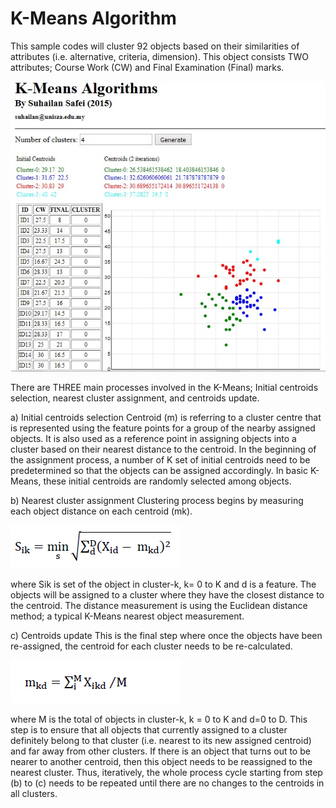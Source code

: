 # K-Means Algorithm

This sample codes will cluster 92 objects based on their similarities of attributes (i.e. alternative, criteria, dimension). This object consists TWO attributes; Course Work (CW) and Final Examination (Final) marks.

![alt tag](https://github.com/suhailan/k-means/blob/master/kmeans.jpg)


There are THREE main processes involved in the K-Means; Initial centroids selection, nearest cluster assignment, and centroids update.

a) Initial centroids selection
Centroid (m) is referring to a cluster centre that is represented using the feature points for a group of the nearby assigned objects. It is also used as a reference point in assigning objects into a cluster based on their nearest distance to the centroid. In the beginning of the assignment process, a number of K set of initial centroids need to be predetermined so that the objects can be assigned accordingly.
In basic K-Means, these initial centroids are randomly selected among objects. 

b) Nearest cluster assignment
Clustering process begins by measuring each object distance on each centroid (mk).

![alt tag](https://github.com/suhailan/k-means/blob/master/eq1.png)

where Sik is set of the object in cluster-k, k= 0 to K and d is a feature. The objects will be assigned to a cluster where they have the closest distance to the centroid. The distance measurement is using the Euclidean distance method; a typical K-Means nearest object measurement. 

c) Centroids update
This is the final step where once the objects have been re-assigned, the centroid for each cluster needs to be re-calculated.

![alt tag](https://github.com/suhailan/k-means/blob/master/eq2.png)

where M is the total of objects in cluster-k, k = 0 to K and d=0 to D. This step is to ensure that all objects that currently assigned to a cluster definitely belong to that cluster (i.e. nearest to its new assigned centroid) and far away from other clusters. If there is an object that turns out to be nearer to another centroid, then this object needs to be reassigned to the nearest cluster. Thus, iteratively, the whole process cycle starting from step (b) to (c) needs to be repeated until there are no changes to the centroids in all clusters.
